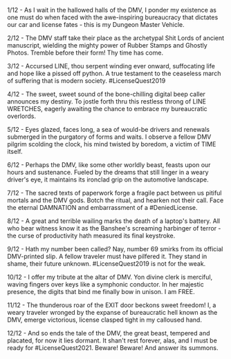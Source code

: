 1/12 - As I wait in the hallowed halls of the DMV, I ponder my existence as one must do when faced with the awe-inspiring bureaucracy that dictates our car and license fates - this is my Dungeon Master Vehicle.

2/12 - The DMV staff take their place as the archetypal Shit Lords of ancient manuscript, wielding the mighty power of Rubber Stamps and Ghostly Photos. Tremble before their form! Thy time has come.

3/12 - Accursed LINE, thou serpent winding ever onward, suffocating life and hope like a pissed off python. A true testament to the ceaseless march of suffering that is modern society. #LicenseQuest2019

4/12 - The sweet, sweet sound of the bone-chilling digital beep caller announces my destiny. To jostle forth thru this restless throng of LINE WRETCHES, eagerly awaiting the chance to embrace my bureaucratic overlords.

5/12 - Eyes glazed, faces long, a sea of would-be drivers and renewals submerged in the purgatory of forms and waits. I observe a fellow DMV pilgrim scolding the clock, his mind twisted by boredom, a victim of TIME itself.

6/12 - Perhaps the DMV, like some other worldly beast, feasts upon our hours and sustenance. Fueled by the dreams that still linger in a weary driver's eye, it maintains its ironclad grip on the automotive landscape.

7/12 - The sacred texts of paperwork forge a fragile pact between us pitiful mortals and the DMV gods. Botch the ritual, and hearken not their call. Face the eternal DAMNATION and embarrassment of a #DeniedLicense.

8/12 - A great and terrible wailing marks the death of a laptop's battery. All who bear witness know it as the Banshee's screaming harbinger of terror - the curse of productivity hath measured its final keystroke.

9/12 - Hath my number been called? Nay, number 69 smirks from its official DMV-printed slip. A fellow traveler must have pilfered it. They stand in shame, their future unknown. #LicenseQuest2019 is not for the weak.

10/12 - I offer my tribute at the altar of DMV. Yon divine clerk is merciful, waving fingers over keys like a symphonic conductor. In her majestic presence, the digits that bind me finally bow in unison. I am FREE.

11/12 - The thunderous roar of the EXIT door beckons sweet freedom! I, a weary traveler wronged by the expanse of bureaucratic hell known as the DMV, emerge victorious, license clasped tight in my calloused hand. 

12/12 - And so ends the tale of the DMV, the great beast, tempered and placated, for now it lies dormant. It shan't rest forever, alas, and I must be ready for #LicenseQuest2021. Beware! Beware! And answer its summons.